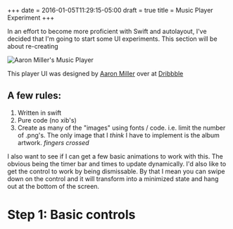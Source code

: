 +++
date = 2016-01-05T11:29:15-05:00
draft = true
title = Music Player Experiment
+++

In an effort to become more proficient with Swift and autolayout, I've decided that I'm going to start some UI experiments. This section will be about re-creating

![Aaron Miller's Music Player](https://d13yacurqjgara.cloudfront.net/users/5924/screenshots/2317091/009_drib_1x.png "Player UI")

This player UI was designed by [Aaron Miller](https://dribbble.com/aaronmiller) over at [Dribbble](https://dribbble.com)

## A few rules:

1. Written in swift
2. Pure code (no xib's)
3. Create as many of the "images" using fonts / code. i.e. limit the number of .png's. The only image that I *think* I have to implement is the album artwork. _fingers crossed_

I also want to see if I can get a few basic animations to work with this. The obvious being the timer bar and times to update dynamically. I'd also like to get the control to work by being dismissable. By that I mean you can swipe down on the control and it will transform into a minimized state and hang out at the bottom of the screen.


# Step 1: Basic controls


